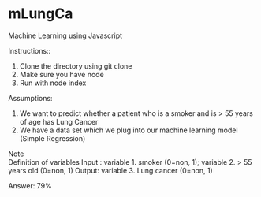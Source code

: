 # mLungCa
Machine Learning using Javascript

Instructions::
1. Clone the directory using git clone
2. Make sure you have node
3. Run with node index

Assumptions:
1. We want to predict whether a patient who is a smoker and is > 55 years of age has Lung Cancer 
2. We have a data set which we plug into our machine learning model (Simple Regression)

Note  
Definition of variables
Input : variable 1. smoker (0=non, 1); variable 2. > 55 years old (0=non, 1)
Output: variable 3. Lung cancer (0=non, 1)

Answer: 79%
